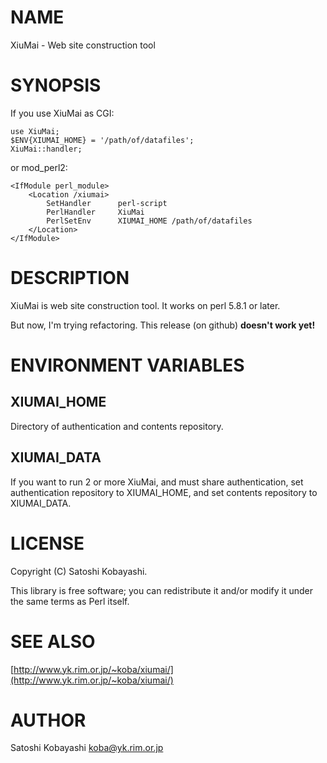 # NAME

XiuMai - Web site construction tool

# SYNOPSIS

If you use XiuMai as CGI:

    use XiuMai;
    $ENV{XIUMAI_HOME} = '/path/of/datafiles';
    XiuMai::handler;

or mod\_perl2:

    <IfModule perl_module>
        <Location /xiumai>
            SetHandler      perl-script
            PerlHandler     XiuMai
            PerlSetEnv      XIUMAI_HOME /path/of/datafiles
        </Location>
    </IfModule>

# DESCRIPTION

XiuMai is web site construction tool. It works on perl 5.8.1 or later.

But now, I'm trying refactoring. This release (on github) **doesn't work yet!**

# ENVIRONMENT VARIABLES

## XIUMAI\_HOME

Directory of authentication and contents repository.

## XIUMAI\_DATA

If you want to run 2 or more XiuMai, and must share authentication,
set authentication repository to XIUMAI\_HOME, and set contents repository to
XIUMAI\_DATA.

# LICENSE

Copyright (C) Satoshi Kobayashi.

This library is free software; you can redistribute it and/or modify
it under the same terms as Perl itself.

# SEE ALSO

[http://www.yk.rim.or.jp/~koba/xiumai/](http://www.yk.rim.or.jp/~koba/xiumai/)

# AUTHOR

Satoshi Kobayashi <koba@yk.rim.or.jp>
